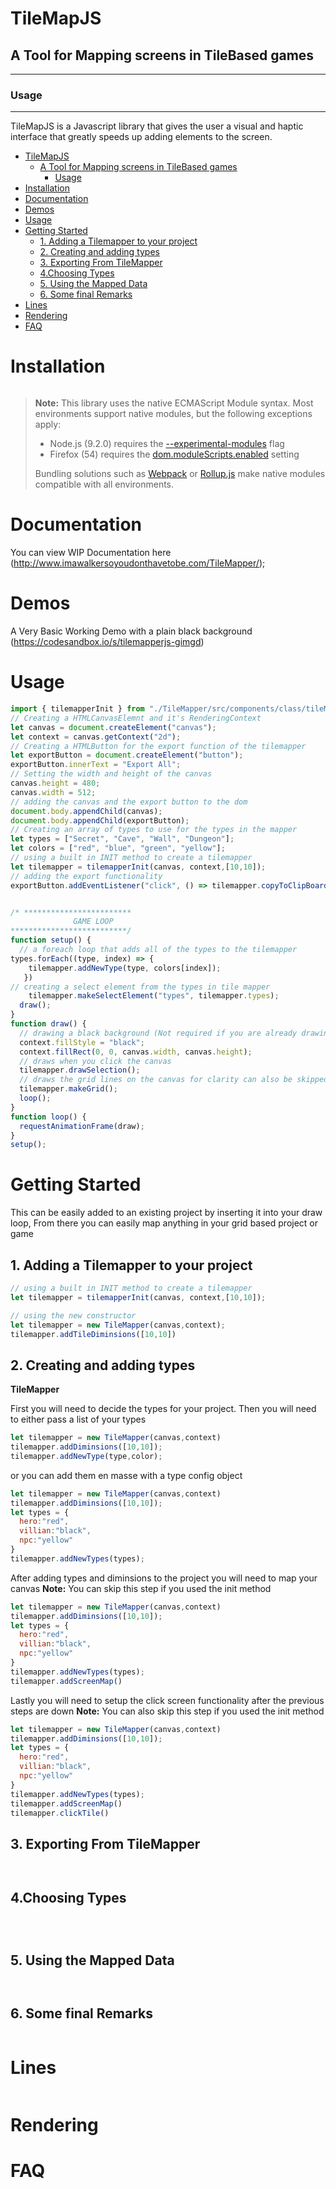 # TileMapJS

## A Tool for Mapping screens in TileBased games

____

### Usage

____

TileMapJS is a Javascript library that gives the user a visual and haptic interface that greatly speeds up adding elements to the screen.

- [TileMapJS](#tilemapjs)
  - [A Tool for Mapping screens in TileBased games](#a-tool-for-mapping-screens-in-tilebased-games)
    - [Usage](#usage)
- [Installation](#installation)
- [Documentation](#documentation)
- [Demos](#demos)
- [Usage](#usage-1)
- [Getting Started](#getting-started)
  - [1. Adding a Tilemapper to your project](#1-adding-a-tilemapper-to-your-project)
  - [2. Creating and adding types](#2-creating-and-adding-types)
  - [3. Exporting From TileMapper](#3-exporting-from-tilemapper)
  - [4.Choosing Types](#4choosing-types)
  - [5. Using the Mapped Data](#5-using-the-mapped-data)
  - [6. Some final Remarks](#6-some-final-remarks)
- [Lines](#lines)
- [Rendering](#rendering)
- [FAQ](#faq)

<a name="anchor-installation"></a>
Installation
===============================================================================

```bash

```

> **Note:** This library uses the native ECMAScript Module syntax. Most environments support native modules, but the following exceptions apply:
>
> * Node.js (9.2.0) requires the [--experimental-modules](https://nodejs.org/api/esm.html) flag
> * Firefox (54) requires the [dom.moduleScripts.enabled](https://developer.mozilla.org/en-US/docs/Web/JavaScript/Reference/Statements/import#Browser_compatibility) setting
>
> Bundling solutions such as [Webpack](https://webpack.js.org/) or [Rollup.js](https://rollupjs.org/) make native modules compatible with all environments.

<a name="anchor-documentation"></a>
Documentation
===============================================================================
You can view WIP Documentation here (<http://www.imawalkersoyoudonthavetobe.com/TileMapper/>);

<a name="anchor-demos"></a>
Demos
===============================================================================
A Very Basic Working Demo with a plain black background
(<https://codesandbox.io/s/tilemapperjs-gimgd>)

<a name="anchor-usage"></a>
Usage
===============================================================================

``` JavaScript
import { tilemapperInit } from "./TileMapper/src/components/class/tileMapper.js";
// Creating a HTMLCanvasElemnt and it's RenderingContext
let canvas = document.createElement("canvas");
let context = canvas.getContext("2d");
// Creating a HTMLButton for the export function of the tilemapper
let exportButton = document.createElement("button");
exportButton.innerText = "Export All";
// Setting the width and height of the canvas
canvas.height = 480;
canvas.width = 512;
// adding the canvas and the export button to the dom
document.body.appendChild(canvas);
document.body.appendChild(exportButton);
// Creating an array of types to use for the types in the mapper
let types = ["Secret", "Cave", "Wall", "Dungeon"];
let colors = ["red", "blue", "green", "yellow"];
// using a built in INIT method to create a tilemapper
let tilemapper = tilemapperInit(canvas, context,[10,10]);
// adding the export functionality
exportButton.addEventListener("click", () => tilemapper.copyToClipBoard());


/* ************************
              GAME LOOP
**************************/
function setup() {
  // a foreach loop that adds all of the types to the tilemapper
types.forEach((type, index) => {
    tilemapper.addNewType(type, colors[index]);
   }) 
// creating a select element from the types in tile mapper 
    tilemapper.makeSelectElement("types", tilemapper.types);
  draw();
}
function draw() {
  // drawing a black background (Not required if you are already drawing to the canvas you can skip this)
  context.fillStyle = "black";
  context.fillRect(0, 0, canvas.width, canvas.height);
  // draws when you click the canvas
  tilemapper.drawSelection();
  // draws the grid lines on the canvas for clarity can also be skipped if so desired
  tilemapper.makeGrid();
  loop();
}
function loop() {
  requestAnimationFrame(draw);
}
setup();

```

<a name="anchor-getting-started"></a>
Getting Started
===============================================================================
This can be easily added to an existing project by inserting it into your draw loop,
From there you can easily map anything in your grid based project or game

<a name="anchor-step-1"></a>
## 1. Adding a Tilemapper to your project

```JavaScript
// using a built in INIT method to create a tilemapper
let tilemapper = tilemapperInit(canvas, context,[10,10]);
```

```Javascript
// using the new constructor
let tilemapper = new TileMapper(canvas,context);
tilemapper.addTileDiminsions([10,10])
```

<a name="anchor-step-2"></a>
## 2. Creating and adding types

**TileMapper** 

First you will need to decide the types for your project.
Then you will need to either pass a list of your types

```JavaScript
let tilemapper = new TileMapper(canvas,context)
tilemapper.addDiminsions([10,10]);
tilemapper.addNewType(type,color);
```

or you can add them en masse with a type config object

```JavaScript
let tilemapper = new TileMapper(canvas,context)
tilemapper.addDiminsions([10,10]);
let types = {
  hero:"red",
  villian:"black",
  npc:"yellow"
}
tilemapper.addNewTypes(types);
```
After adding types and diminsions to the project you will need to map your canvas
**Note:** You can skip this step if you used the init method

```JavaScript
let tilemapper = new TileMapper(canvas,context)
tilemapper.addDiminsions([10,10]);
let types = {
  hero:"red",
  villian:"black",
  npc:"yellow"
}
tilemapper.addNewTypes(types);
tilemapper.addScreenMap()
```
Lastly you will need to setup the click screen functionality after the previous steps are down
**Note:** You can also skip this step if you used the init method

```JavaScript
let tilemapper = new TileMapper(canvas,context)
tilemapper.addDiminsions([10,10]);
let types = {
  hero:"red",
  villian:"black",
  npc:"yellow"
}
tilemapper.addNewTypes(types);
tilemapper.addScreenMap()
tilemapper.clickTile()
```

<a name="anchor-step-3"></a>
## 3. Exporting From TileMapper


```JavaScript
```


```JavaScript
```

<a name="anchor-step-4"></a>
## 4.Choosing Types
```JavaScript
```


```JavaScript
```



```JavaScript
```

<a name="anchor-step-5"></a>
## 5. Using the Mapped Data




```JavaScript
```


```JavaScript

```

<a name="anchor-step-6"></a>
## 6. Some final Remarks




```JavaScript

```

<a name="anchor-lines"></a>
Lines
===============================================================================


```JavaScript
```




<a name="anchor-rendering"></a>
Rendering
===============================================================================

<a name="anchor-faq"></a>
FAQ
===============================================================================
